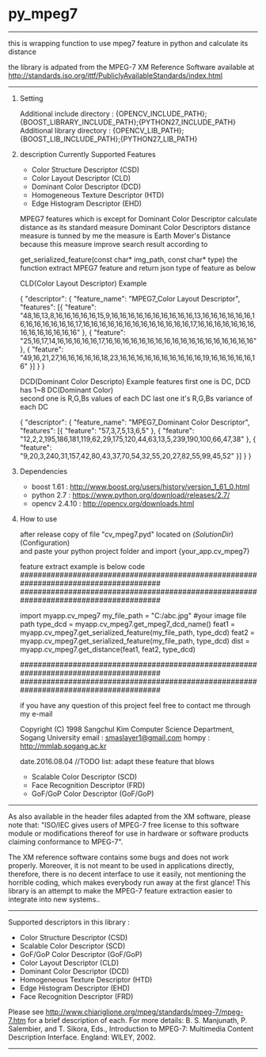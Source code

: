 # py_mpeg7
----------------------------------------------------------------------------------------

this is wrapping function to use mpeg7 feature in python and calculate its distance

the library is adpated from the MPEG-7 XM Reference Software available at 
http://standards.iso.org/ittf/PubliclyAvailableStandards/index.html



----------------------------------------------------------------------------------------

1. Setting

	Additional include directory : {OPENCV_INCLUDE_PATH};{BOOST_LIBRARY_INCLUDE_PATH};{PYTHON27_INCLUDE_PATH}
	Additional library directory : {OPENCV_LIB_PATH};{BOOST_LIB_INCLUDE_PATH};{PYTHON27_LIB_PATH}

2. description
	Currently Supported Features

	+ Color Structure Descriptor (CSD)
	+ Color Layout Descriptor (CLD)
	+ Dominant Color Descriptor (DCD)
	+ Homogeneous Texture Descriptor (HTD)
	+ Edge Histogram Descriptor (EHD)
	

	MPEG7 features which is except for Dominant Color Descriptor calculate distance as its standard measure
	Dominant Color Descriptors distance measure is tunned by me
	the measure is Earth Mover's Distance
	because this measure improve search result according to 

	get_serialized_feature(const char* img_path, const char* type) 
	the function extract MPEG7 feature
	and return json type of feature as below

	CLD(Color Layout Descriptor) Example
	
	{
		"descriptor": {
			"feature_name": "MPEG7_Color Layout Descriptor",
			"features": [{
				"feature": "48,16,13,8,16,16,16,16,16,15,9,16,16,16,16,16,16,16,16,16,16,13,16,16,16,16,16,16,16,16,16,16,16,16,16,17,16,16,16,16,16,16,16,16,16,16,16,16,16,17,16,16,16,16,16,16,16,16,16,16,16,16,16,16"
			}, {
				"feature": "25,16,17,14,16,16,16,16,16,17,16,16,16,16,16,16,16,16,16,16,16,16,16,16,16,16,16,16"
			}, {
				"feature": "49,16,21,27,16,16,16,16,16,18,23,16,16,16,16,16,16,16,16,16,16,19,16,16,16,16,16,16"
			}]
		}
	}

	DCD(Dominant Color Descripto) Example
	features 
	first one is DC, DCD has 1~8 DC(Dominant Color)  
	second one is R,G,Bs values of each DC
	last one it's R,G,Bs variance of each DC
	
	{
		"descriptor": {
			"feature_name": "MPEG7_Dominant Color Descriptor",
			"features": [{
				"feature": "57,3,7,5,13,6,5"
			}, {
				"feature": "12,2,2,195,186,181,119,62,29,175,120,44,63,13,5,239,190,100,66,47,38"
			}, {
				"feature": "9,20,3,240,31,157,42,80,43,37,70,54,32,55,20,27,82,55,99,45,52"
			}]
		}
	}
	
3. Dependencies

	+ boost 1.61 : http://www.boost.org/users/history/version_1_61_0.html
	+ python 2.7 : https://www.python.org/download/releases/2.7/
	+ opencv 2.4.10 : http://opencv.org/downloads.html
	
4. How to use
	
	after release copy of file "cv_mpeg7.pyd" located on $(SolutionDir)$(Configuration)\
	and paste your python project folder and import {your_app.cv_mpeg7}

	
	feature extract example is below code
	######################################################################################
	######################################################################################

	import myapp.cv_mpeg7
	my_file_path = "C:/abc.jpg" #your image file path
	type_dcd = myapp.cv_mpeg7.get_mpeg7_dcd_name()
	feat1 = myapp.cv_mpeg7.get_serialized_feature(my_file_path, type_dcd)
	feat2 = myapp.cv_mpeg7.get_serialized_feature(my_file_path, type_dcd)
	dist = myapp.cv_mpeg7.get_distance(feat1, feat2, type_dcd)

	######################################################################################
	######################################################################################

	if you have any question of this project
	feel free to contact me through my e-mail

	Copyright (C) 1998 Sangchul Kim
	Computer Science Department, Sogang University
	email : smaslayer1@gmail.com
	hompy : http://mmlab.sogang.ac.kr


	date.2016.08.04
	//TODO list:
	adapt these feature that blows
	+ Scalable Color Descriptor (SCD)
	+ Face Recognition Descriptor (FRD)
	+ GoF/GoP Color Descriptor (GoF/GoP)

----------------------------------------------------------------------------------------

As also available in the header files adapted from the XM software, please note that:
"ISO/IEC gives users of MPEG-7 free license to this software module or
modifications thereof for use in hardware or software products claiming
conformance to MPEG-7".

The XM reference software contains some bugs and does not work properly.
Moreover, it is not meant to be used in applications directly, therefore, 
there is no decent interface to use it easily, not mentioning the horrible coding, 
which makes everybody run away at the first glance!
This library is an attempt to make the MPEG-7 feature extraction easier to integrate into new systems..

----------------------------------------------------------------------------------------

Supported descriptors in this library :

+ Color Structure Descriptor (CSD)
+ Scalable Color Descriptor (SCD)
+ GoF/GoP Color Descriptor (GoF/GoP)
+ Color Layout Descriptor (CLD)
+ Dominant Color Descriptor (DCD)
+ Homogeneous Texture Descriptor (HTD)
+ Edge Histogram Descriptor (EHD)
+ Face Recognition Descriptor (FRD)

Please see http://www.chiariglione.org/mpeg/standards/mpeg-7/mpeg-7.htm for a brief description of each.
For more details: 
B. S. Manjunath, P. Salembier, and T. Sikora, Eds., Introduction to MPEG-7: Multimedia Content Description Interface. England: WILEY, 2002.

-----------------------------------------------------------------------------------------
